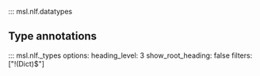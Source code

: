 ::: msl.nlf.datatypes


## Type annotations

::: msl.nlf._types
    options:
      heading_level: 3
      show_root_heading: false
      filters: ["!(Dict)$"]
